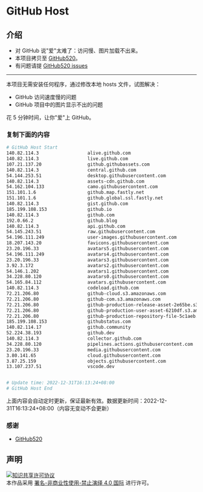 # GitHub Host
## 介绍
- 对 GitHub 说"爱"太难了：访问慢、图片加载不出来。
- 本项目拷贝至 [GitHub520](https://github.com/521xueweihan/GitHub520)。
- 有问题请提 [GitHub520 issues](https://github.com/521xueweihan/GitHub520/issues/new)

---

本项目无需安装任何程序，通过修改本地 hosts 文件，试图解决：
- GitHub 访问速度慢的问题
- GitHub 项目中的图片显示不出的问题

花 5 分钟时间，让你"爱"上 GitHub。

### 复制下面的内容
```bash
# GitHub Host Start
140.82.114.3                  alive.github.com
140.82.114.3                  live.github.com
107.21.137.20                 github.githubassets.com
140.82.114.3                  central.github.com
54.144.253.51                 desktop.githubusercontent.com
140.82.114.3                  assets-cdn.github.com
54.162.104.133                camo.githubusercontent.com
151.101.1.6                   github.map.fastly.net
151.101.1.6                   github.global.ssl.fastly.net
140.82.114.3                  gist.github.com
185.199.108.153               github.io
140.82.114.3                  github.com
192.0.66.2                    github.blog
140.82.114.3                  api.github.com
54.145.243.51                 raw.githubusercontent.com
54.196.111.249                user-images.githubusercontent.com
18.207.143.20                 favicons.githubusercontent.com
23.20.196.33                  avatars5.githubusercontent.com
54.196.111.249                avatars4.githubusercontent.com
23.20.196.33                  avatars3.githubusercontent.com
3.92.3.172                    avatars2.githubusercontent.com
54.146.1.202                  avatars1.githubusercontent.com
34.228.80.120                 avatars0.githubusercontent.com
54.165.84.112                 avatars.githubusercontent.com
140.82.114.3                  codeload.github.com
72.21.206.80                  github-cloud.s3.amazonaws.com
72.21.206.80                  github-com.s3.amazonaws.com
72.21.206.80                  github-production-release-asset-2e65be.s3.amazonaws.com
72.21.206.80                  github-production-user-asset-6210df.s3.amazonaws.com
72.21.206.80                  github-production-repository-file-5c1aeb.s3.amazonaws.com
185.199.108.153               githubstatus.com
140.82.114.17                 github.community
52.224.38.193                 github.dev
140.82.114.3                  collector.github.com
34.228.80.120                 pipelines.actions.githubusercontent.com
23.20.196.33                  media.githubusercontent.com
3.80.141.65                   cloud.githubusercontent.com
3.87.25.159                   objects.githubusercontent.com
13.107.237.51                 vscode.dev


# Update time: 2022-12-31T16:13:24+08:00
# GitHub Host End

```
上面内容会自动定时更新，保证最新有效。数据更新时间：2022-12-31T16:13:24+08:00（内容无变动不会更新）

### 感谢

- [GitHub520](https://github.com/521xueweihan/GitHub520)

## 声明
<a rel="license" href="https://creativecommons.org/licenses/by-nc-nd/4.0/deed.zh"><img alt="知识共享许可协议" style="border-width: 0" src="https://licensebuttons.net/l/by-nc-nd/4.0/88x31.png"></a><br>本作品采用 <a rel="license" href="https://creativecommons.org/licenses/by-nc-nd/4.0/deed.zh">署名-非商业性使用-禁止演绎 4.0 国际</a> 进行许可。